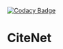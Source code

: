 [![Codacy Badge](https://api.codacy.com/project/badge/Grade/b30802de070143a2a6d24328cac01d36)](https://www.codacy.com?utm_source=github.com&amp;utm_medium=referral&amp;utm_content=JohnGiorgi/citenet&amp;utm_campaign=Badge_Grade)

# CiteNet
